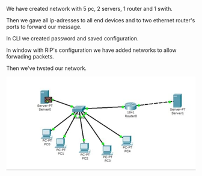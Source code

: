 We have created network with 5 pc, 2 servers, 1 router and 1 swith.

Then we gave all ip-adresses to all end devices and to two ethernet router's ports to forward our message.

In CLI we created password and saved configuration.

In window with RIP's configuration we have added networks to allow forwading packets.

Then we've twsted our network.

<img
src="https://github.com/sofiiasss/DevOps_online_Kharkiv_2021Q2/blob/master/m4/task_4.3/images/photo_2021-04-07_21-12-32.jpg" />